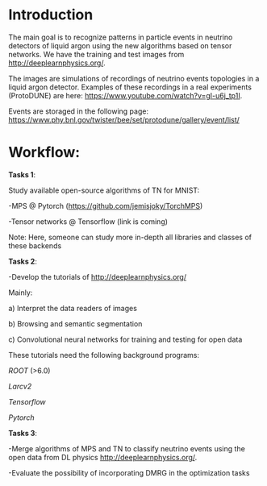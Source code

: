 
Introduction
============

The main goal is to recognize patterns in particle events in neutrino detectors of liquid argon using the new algorithms based on tensor networks. We have the training and test images from  http://deeplearnphysics.org/.

The images are simulations of recordings of neutrino events topologies in a liquid argon detector. Examples of these recordings in a real experiments (ProtoDUNE) are here: https://www.youtube.com/watch?v=gI-u6j_tp1I.

Events are storaged in the following page: https://www.phy.bnl.gov/twister/bee/set/protodune/gallery/event/list/



Workflow:
=========



**Tasks 1**:

Study available open-source algorithms of TN for MNIST:

-MPS @ Pytorch (https://github.com/jemisjoky/TorchMPS)

-Tensor networks @ Tensorflow (link is coming)

Note: Here, someone can study more in-depth all libraries and classes of these backends

**Tasks 2**:

-Develop the tutorials of http://deeplearnphysics.org/

Mainly:

a) Interpret the data readers of images

b)  Browsing and semantic segmentation

c) Convolutional neural networks for training and testing for open data

These tutorials need the following background programs:

*ROOT* (>6.0)

*Larcv2*

*Tensorflow*

*Pytorch*

**Tasks 3**:

-Merge algorithms of MPS and TN to classify neutrino events using the open data from DL physics  http://deeplearnphysics.org/.

-Evaluate the possibility of incorporating DMRG in the optimization tasks
